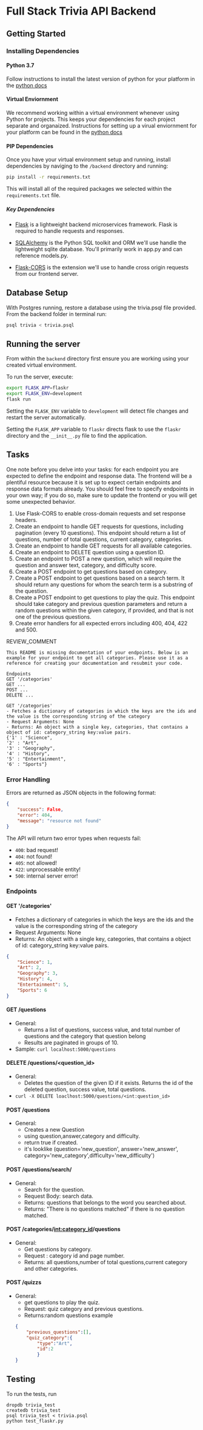 # Full Stack Trivia API Backend

## Getting Started

### Installing Dependencies

#### Python 3.7

Follow instructions to install the latest version of python for your platform in the [python docs](https://docs.python.org/3/using/unix.html#getting-and-installing-the-latest-version-of-python)

#### Virtual Enviornment

We recommend working within a virtual environment whenever using Python for projects. This keeps your dependencies for each project separate and organaized. Instructions for setting up a virual enviornment for your platform can be found in the [python docs](https://packaging.python.org/guides/installing-using-pip-and-virtual-environments/)

#### PIP Dependencies

Once you have your virtual environment setup and running, install dependencies by naviging to the `/backend` directory and running:

```bash
pip install -r requirements.txt
```

This will install all of the required packages we selected within the `requirements.txt` file.

##### Key Dependencies

- [Flask](http://flask.pocoo.org/)  is a lightweight backend microservices framework. Flask is required to handle requests and responses.

- [SQLAlchemy](https://www.sqlalchemy.org/) is the Python SQL toolkit and ORM we'll use handle the lightweight sqlite database. You'll primarily work in app.py and can reference models.py. 

- [Flask-CORS](https://flask-cors.readthedocs.io/en/latest/#) is the extension we'll use to handle cross origin requests from our frontend server. 

## Database Setup
With Postgres running, restore a database using the trivia.psql file provided. From the backend folder in terminal run:
```bash
psql trivia < trivia.psql
```

## Running the server

From within the `backend` directory first ensure you are working using your created virtual environment.

To run the server, execute:

```bash
export FLASK_APP=flaskr
export FLASK_ENV=development
flask run
```

Setting the `FLASK_ENV` variable to `development` will detect file changes and restart the server automatically.

Setting the `FLASK_APP` variable to `flaskr` directs flask to use the `flaskr` directory and the `__init__.py` file to find the application. 

## Tasks

One note before you delve into your tasks: for each endpoint you are expected to define the endpoint and response data. The frontend will be a plentiful resource because it is set up to expect certain endpoints and response data formats already. You should feel free to specify endpoints in your own way; if you do so, make sure to update the frontend or you will get some unexpected behavior. 

1. Use Flask-CORS to enable cross-domain requests and set response headers. 
2. Create an endpoint to handle GET requests for questions, including pagination (every 10 questions). This endpoint should return a list of questions, number of total questions, current category, categories. 
3. Create an endpoint to handle GET requests for all available categories. 
4. Create an endpoint to DELETE question using a question ID. 
5. Create an endpoint to POST a new question, which will require the question and answer text, category, and difficulty score. 
6. Create a POST endpoint to get questions based on category. 
7. Create a POST endpoint to get questions based on a search term. It should return any questions for whom the search term is a substring of the question. 
8. Create a POST endpoint to get questions to play the quiz. This endpoint should take category and previous question parameters and return a random questions within the given category, if provided, and that is not one of the previous questions. 
9. Create error handlers for all expected errors including 400, 404, 422 and 500. 

REVIEW_COMMENT
```
This README is missing documentation of your endpoints. Below is an example for your endpoint to get all categories. Please use it as a reference for creating your documentation and resubmit your code. 

Endpoints
GET '/categories'
GET ...
POST ...
DELETE ...

GET '/categories'
- Fetches a dictionary of categories in which the keys are the ids and the value is the corresponding string of the category
- Request Arguments: None
- Returns: An object with a single key, categories, that contains a object of id: category_string key:value pairs. 
{'1' : "Science",
'2' : "Art",
'3' : "Geography",
'4' : "History",
'5' : "Entertainment",
'6' : "Sports"}

```
### Error Handling
Errors are returned as JSON objects in the following format:
```JSON
{
    "success": False, 
    "error": 404,
    "message": "resource not found"
}
```
The API will return two error types when requests fail:
- `400`: bad request!
- `404`: not found!
- `405`: not allowed!
- `422`: unprocessable entity!
- `500`: internal server error!

### Endpoints 
#### GET '/categories'
- Fetches a dictionary of categories in which the keys are the ids and the value is the corresponding string of the category
- Request Arguments: None
- Returns: An object with a single key, categories, that contains a object of id: category_string key:value pairs.
```JSON
{
    "Science": 1,
    "Art": 2,
    "Geography": 3,
    "History": 4,
    "Entertainment": 5,
    "Sports": 6
}
```
#### GET /questions
- General:
    - Returns a list of questions, success value, and total number of questions and the category that question belong
    - Results are paginated in groups of 10.
- Sample: `curl localhost:5000/questions`


#### DELETE /questions/<question_id>
- General:
    - Deletes the question of the given ID if it exists. Returns the id of the deleted question, success value, total questions. 
- `curl -X DELETE loaclhost:5000/questions/<int:question_id>`

#### POST /questions
- General:
    - Creates a new Question
    - using question,answer,category and difficulty.
    - return true if created.
    - it's looklike (question='new_question', answer='new_answer', category='new_category',difficulty='new_difficulty')


#### POST /questions/search/
- General:
    - Search for the question.
    - Request Body: search data.
    - Returns: questions that belongs to the word you searched about.
    - Returns: "There is no questions matched" if there is no question matched.

#### POST /categories/<int:category_id>/questions
- General:
    - Get questions by category.
    - Request : category id and page number.
    - Returns: all questions,number of total questions,current category and other categories.

#### POST /quizzs
- General:
    - get questions to play the quiz.
    - Request: quiz category and previous questions.
    - Returns:random questions example 
    ```JSON
    {
        "previous_questions":[],
        "quiz_category":{
            "type":"Art",
            "id":2
            }
    }
    ```


## Testing
To run the tests, run
```
dropdb trivia_test
createdb trivia_test
psql trivia_test < trivia.psql
python test_flaskr.py
```